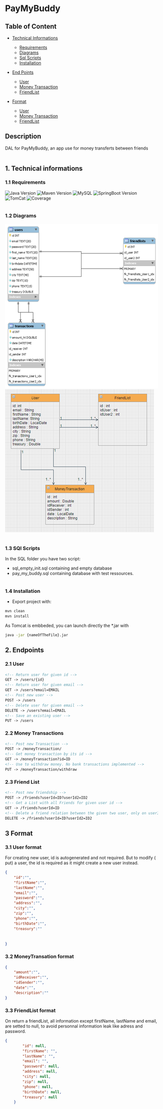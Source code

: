 # PayMyBuddy

## Table of Content
* [Technical Informations](#1-technical-informations)</br>
    * [Requirements](#11-requirements)
    * [Diagrams](#12-diagrams)
    * [Sql Scripts](#13-sql-scripts)
    * [Installation](#14-installation)
  
* [End Points](#2-endpoints)</br>
    * [User](#21-user)
    * [Money Transaction](#22-money-transactions)
    * [FriendList](#23-friend-list)

* [Format](#3-format)</br>
    * [User](#31-user-format)
    * [Money Transaction](#32-moneytransation-format)
    * [FriendList](#33-friendlist-format)
  
    

## Description

DAL for PayMyBuddy, an app use for money transferts between friends
</br>
</br>

## 1. Technical informations

### 1.1 Requirements

![Java Version](https://img.shields.io/badge/Java-11.0-red)
![Maven Version](https://img.shields.io/badge/Maven-3.6.3-blue)
![MySQL](https://img.shields.io/badge/MySQL-8.0.21-cyan)
![SpringBoot Version](https://img.shields.io/badge/Spring%20Boot-11.0-brightgreen)
![TomCat](https://img.shields.io/badge/TomCat:8080-9.0.41-brightgreen)
![Coverage](https://img.shields.io/badge/Coverage%20with%20IT-95%25-green)
</br>
</br>

### 1.2 Diagrams

![SQL](diagrams/diag.png)
![UML](diagrams/uml.PNG)
</br>
</br>

### 1.3 SQl Scripts

In the SQL folder you have two script:

* sql_empty_init.sql containing and empty database
* pay_my_buddy.sql containing database with test ressources.
  </br>
  </br>

### 1.4 Installation
* Export project with:
```bash
mvn clean
mvn install
```
As Tomcat is embbeded, you can launch directly the *.jar with
```bash
java -jar {nameOfTheFile}.jar
```

## 2. Endpoints
### 2.1 User
```html
<!-- Return user for given id -->
GET -> /users/{id}
<!-- Return user for given email -->
GET -> /users?email=EMAIL
<!-- Post new user -->
POST -> /users
<!-- Delete user for given email -->
DELETE -> /users?email=EMAIL
<!-- Save an existing user -->
PUT -> /users
```
### 2.2 Money Transactions
```html
<!-- Post new Transaction -->
POST -> /moneyTransaction/
<!-- Get money transaction by its id -->
GET -> /moneyTransaction?id=ID
<!-- Use to withdraw money. No bank transactions implemented -->
PUT -> /moneyTransaction/withdraw
```

### 2.3 Friend List
```html
<!-- Post new friendship -->
POST -> /friends?userId=ID?userId2=ID2
<!-- Get a List with all Friends for given user id -->
GET -> /friends?userId=ID
<!-- Delete a friend relation between the given two user, only on userID side. -->
DELETE -> /friends?userId=ID?userId2=ID2
```

## 3 Format
### 3.1 User format
For creating new user, id is autogenerated and not required. But to modify ( put) a user, the id 
is required as it might create a new user instead.
```json
{
    "id":"",
    "firstName":"",
    "lastName":"",
    "email":"",
    "password":"",
    "address":"",
    "city":"",
    "zip":"",
    "phone":"",
    "birthDate":"",
    "treasury":""

      
}
```
### 3.2 MoneyTransation format
```json
{
    "amount":"",
    "idReceiver":"",
    "idSender":"",
    "date":"",
    "description":""      
}
```
### 3.3 FriendList format
On return a friendList, all information except firstName, lastName and email, are setted to null,
to avoid personnal information leak like adress and password.
```json
{
        "id": null,
        "firstName": "",
        "lastName": "",
        "email": "",
        "password": null,
        "address": null,
        "city": null,
        "zip": null,
        "phone": null,
        "birthDate": null,
        "treasury": null
    }
```


